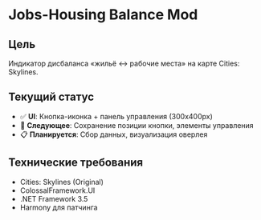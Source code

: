 # Jobs-Housing Balance Mod

## Цель
Индикатор дисбаланса «жильё ↔ рабочие места» на карте Cities: Skylines.

## Текущий статус
- ✅ **UI**: Кнопка-иконка + панель управления (300x400px)
- 🔄 **Следующее**: Сохранение позиции кнопки, элементы управления
- 📋 **Планируется**: Сбор данных, визуализация оверлея

## Технические требования
- Cities: Skylines (Original)
- ColossalFramework.UI
- .NET Framework 3.5
- Harmony для патчинга